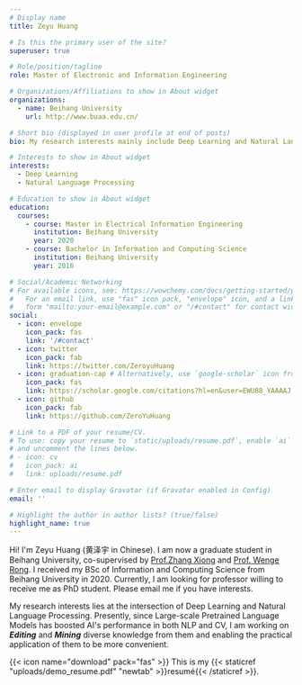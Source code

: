 ```yaml
---
# Display name
title: Zeyu Huang

# Is this the primary user of the site?
superuser: true

# Role/position/tagline
role: Master of Electronic and Information Engineering

# Organizations/Affiliations to show in About widget
organizations:
  - name: Beihang University
    url: http://www.buaa.edu.cn/

# Short bio (displayed in user profile at end of posts)
bio: My research interests mainly include Deep Learning and Natural Language Processing.

# Interests to show in About widget
interests:
  - Deep Learning
  - Natural Language Processing

# Education to show in About widget
education:
  courses:
    - course: Master in Electrical Information Engineering
      institution: Beihang University
      year: 2020
    - course: Bachelor in Information and Computing Science
      institution: Beihang University
      year: 2016

# Social/Academic Networking
# For available icons, see: https://wowchemy.com/docs/getting-started/page-builder/#icons
#   For an email link, use "fas" icon pack, "envelope" icon, and a link in the
#   form "mailto:your-email@example.com" or "/#contact" for contact widget.
social:
  - icon: envelope
    icon_pack: fas
    link: '/#contact'
  - icon: twitter
    icon_pack: fab
    link: https://twitter.com/ZeroyuHuang
  - icon: graduation-cap # Alternatively, use `google-scholar` icon from `ai` icon pack
    icon_pack: fas
    link: https://scholar.google.com/citations?hl=en&user=EWU88_YAAAAJ
  - icon: github
    icon_pack: fab
    link: https://github.com/ZeroYuHuang

# Link to a PDF of your resume/CV.
# To use: copy your resume to `static/uploads/resume.pdf`, enable `ai` icons in `params.toml`,
# and uncomment the lines below.
# - icon: cv
#   icon_pack: ai
#   link: uploads/resume.pdf

# Enter email to display Gravatar (if Gravatar enabled in Config)
email: ''

# Highlight the author in author lists? (true/false)
highlight_name: true
---
```


Hi! I'm Zeyu Huang (黄泽宇 in Chinese). I am now a graduate student in Beihang University, co-supervised by [Prof.Zhang Xiong](http://scse.buaa.edu.cn/info/1078/2637.htm) and [Prof. Wenge Rong](https://wgrong.github.io/). I received my BSc of Information and Computing Science from Beihang University in 2020. Currently, I am looking for professor willing to receive me as PhD student.  Please email me if you have interests.

My research interests lies at the intersection of Deep Learning and Natural Language Processing.  Presently, since Large-scale Pretrained Language Models has boosted AI's performance in both NLP and CV, I am working on ***Editing***  and ***Mining***  diverse knowledge from them and enabling the practical application of them to be more convenient.

{{< icon name="download" pack="fas" >}} This is my {{< staticref "uploads/demo_resume.pdf" "newtab" >}}resumé{{< /staticref >}}.
